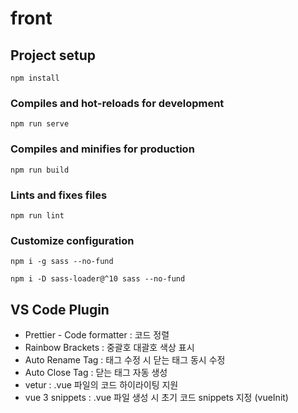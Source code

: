 # front

## Project setup

```
npm install
```

### Compiles and hot-reloads for development

```
npm run serve
```

### Compiles and minifies for production

```
npm run build
```

### Lints and fixes files

```
npm run lint
```

### Customize configuration

```
npm i -g sass --no-fund
```

```
npm i -D sass-loader@^10 sass --no-fund

```

## VS Code Plugin

- Prettier - Code formatter : 코드 정렬
- Rainbow Brackets : 중괄호 대괄호 색상 표시
- Auto Rename Tag : 태그 수정 시 닫는 태그 동시 수정
- Auto Close Tag : 닫는 태그 자동 생성
- vetur : .vue 파일의 코드 하이라이팅 지원
- vue 3 snippets : .vue 파일 생성 시 초기 코드 snippets 지정 (vueInit)
